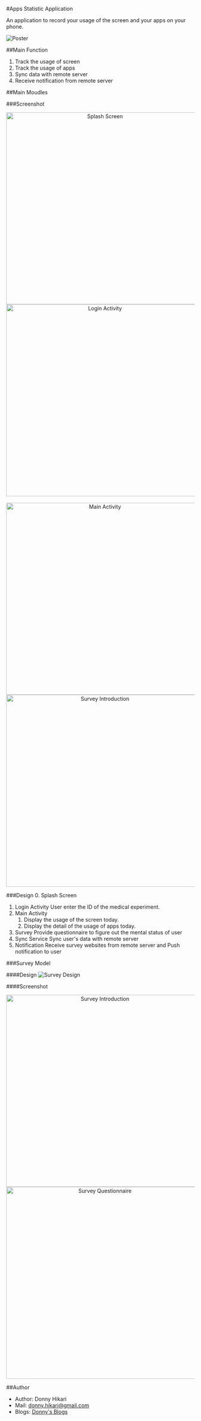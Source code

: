 #Apps Statistic Application

An application to record your usage of the screen and your apps on your phone.

![Poster](/docs/structure_concept.png "Apps Statistic")

##Main Function
1. Track the usage of screen
2. Track the usage of apps
3. Sync data with remote server
4. Receive notification from remote server

##Main Moudles

###Screenshot
<div align="center">
<img src="/docs/v2.splash_screen.png" alt="Splash Screen" height="512" />
<img src="/docs/v2.login_screen.png" alt="Login Activity" height="512" />
</div>
<br/>
<div align="center">
<img src="/docs/v2.main_screen.png" alt="Main Activity" height="512" />
<img src="/docs/v2.survey_screen1.png" alt="Survey Introduction" height="512" />
</div>

###Design
0. Splash Screen
1. Login Activity
	User enter the ID of the medical experiment.
2. Main Activity
	1. Display the usage of the screen today.
	2. Display the detail of the usage of apps today.
3. Survey
	Provide questionnaire to figure out the mental status of user
4. Sync Service
	Sync user's data with remote server
5. Notification
	Receive survey websites from remote server and Push notification to user

###Survey Model

####Design
<img src="/docs/survey_design.png" alt="Survey Design" />

####Screenshot
<div align="center">
<img src="/docs/v2.survey_screen1.png" alt="Survey Introduction" height="512" />
<img src="/docs/v2.survey_screen2.png" alt="Survey Questionnaire" height="512" />
</div>

##Author
* Author: Donny Hikari
* Mail: [donny.hikari@gmail.com](mailto:donny.hikari@gmail.com "Mail")
* Blogs: <a href="https://donny-hikari.github.io/Blogs/" target="_blank">Donny's Blogs</a>